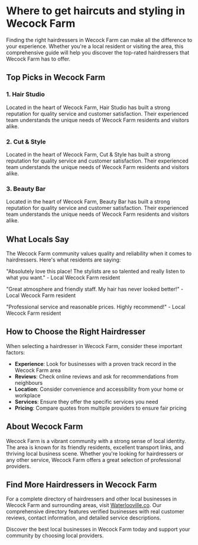 # Where to get haircuts and styling in Wecock Farm

Finding the right hairdressers in Wecock Farm can make all the difference to your experience. Whether you're a local resident or visiting the area, this comprehensive guide will help you discover the top-rated hairdressers that Wecock Farm has to offer.

## Top Picks in Wecock Farm

### 1. Hair Studio
Located in the heart of Wecock Farm, Hair Studio has built a strong reputation for quality service and customer satisfaction. Their experienced team understands the unique needs of Wecock Farm residents and visitors alike.

### 2. Cut & Style
Located in the heart of Wecock Farm, Cut & Style has built a strong reputation for quality service and customer satisfaction. Their experienced team understands the unique needs of Wecock Farm residents and visitors alike.

### 3. Beauty Bar
Located in the heart of Wecock Farm, Beauty Bar has built a strong reputation for quality service and customer satisfaction. Their experienced team understands the unique needs of Wecock Farm residents and visitors alike.

## What Locals Say

The Wecock Farm community values quality and reliability when it comes to hairdressers. Here's what residents are saying:

"Absolutely love this place! The stylists are so talented and really listen to what you want." - Local Wecock Farm resident

"Great atmosphere and friendly staff. My hair has never looked better!" - Local Wecock Farm resident

"Professional service and reasonable prices. Highly recommend!" - Local Wecock Farm resident

## How to Choose the Right Hairdresser

When selecting a hairdresser in Wecock Farm, consider these important factors:

- **Experience**: Look for businesses with a proven track record in the Wecock Farm area
- **Reviews**: Check online reviews and ask for recommendations from neighbours
- **Location**: Consider convenience and accessibility from your home or workplace
- **Services**: Ensure they offer the specific services you need
- **Pricing**: Compare quotes from multiple providers to ensure fair pricing

## About Wecock Farm

Wecock Farm is a vibrant community with a strong sense of local identity. The area is known for its friendly residents, excellent transport links, and thriving local business scene. Whether you're looking for hairdressers or any other service, Wecock Farm offers a great selection of professional providers.

## Find More Hairdressers in Wecock Farm

For a complete directory of hairdressers and other local businesses in Wecock Farm and surrounding areas, visit [Waterlooville.co](https://waterlooville.co). Our comprehensive directory features verified businesses with real customer reviews, contact information, and detailed service descriptions.

Discover the best local businesses in Wecock Farm today and support your community by choosing local providers.

